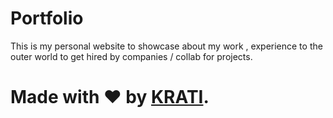 # Portfolio
This is my personal website to showcase about my work , experience to the outer world to get hired by companies / collab for projects.
# Made with ❤ by [KRATI](https://iamkrati22.github.io/Portfolio/).
